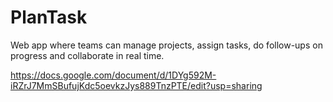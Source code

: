 # PlanTask
Web app where teams can manage projects, assign tasks, do follow-ups on progress and collaborate in real time.


https://docs.google.com/document/d/1DYg592M-iRZrJ7MmSBufujKdc5oevkzJys889TnzPTE/edit?usp=sharing
